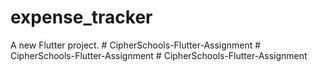 # expense_tracker

A new Flutter project.
#   C i p h e r S c h o o l s - F l u t t e r - A s s i g n m e n t  
 #   C i p h e r S c h o o l s - F l u t t e r - A s s i g n m e n t  
 #   C i p h e r S c h o o l s - F l u t t e r - A s s i g n m e n t  
 